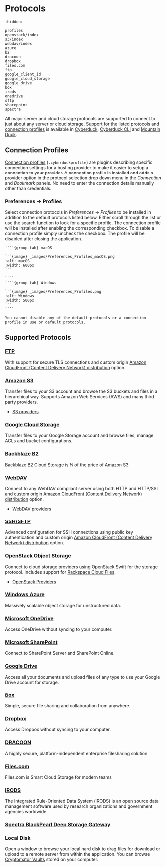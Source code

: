 Protocols
====

```{toctree}
:hidden:

profiles
openstack/index
s3/index
webdav/index
azure
b2
dracoon
dropbox
files.com
ftp
google_client_id
google_cloud_storage
google_drive
box
irods
onedrive
sftp
sharepoint
spectra
```

All major server and cloud storage protocols are supported to connect to just about any server or cloud storage. Support for the listed protocols and [connection profiles](profiles.md) is available in [Cyberduck](../cyberduck/index.md), [Cyberduck CLI](../cli/index.md) and [Mountain Duck](../mountainduck/index.md).

## Connection Profiles

[Connection profiles](profiles.md) (`.cyberduckprofile`) are plugins describing specific connection settings for a hosting provider to make it easier to setup a connection to your provider. A connection profile is installed and adds a provider option in the protocol selection drop down menu in the *Connection* and *Bookmark* panels. No need to enter the connection details manually other than credentials.

### Preferences → Profiles

Select connection protocols in _Preferences → Profiles_ to be installed in addition to the default protocols listed below. Either scroll through the list or use the search function to look for a specific profile. The connection profile will be installed after enabling the corresponding checkbox. To disable a connection profile simply uncheck the checkbox. The profile will be disabled after closing the application.

`````{tabs}
````{group-tab} macOS

```{image} _images/Preferences_Profiles_macOS.png
:alt: macOS
:width: 600px
```

````
````{group-tab} Windows

```{image} _images/Preferences_Profiles.png
:alt: Windows
:width: 500px
```
````
`````

```{note}
You cannot disable any of the default protocols or a connection profile in use or default protocols.
```


## Supported Protocols
### [FTP](ftp.md)
With support for secure TLS connections and custom origin [Amazon CloudFront (Content Delivery Network) distribution](../cdn/cloudfront) option.

### [Amazon S3](s3/index.md)
Transfer files to your S3 account and browse the S3 buckets and files in a hierarchical way. Supports Amazon Web Services (AWS) and many third party providers.

- [S3 providers](s3/index.md#third-party-providers)

### [Google Cloud Storage](google_cloud_storage.md)

Transfer files to your Google Storage account and browse files, manage ACLs and bucket configurations.

### [Backblaze B2](b2.md)
Backblaze B2 Cloud Storage is ¼ of the price of Amazon S3

### [WebDAV](webdav/index.md)
Connect to any WebDAV compliant server using both HTTP and HTTP/SSL and custom origin [Amazon CloudFront (Content Delivery Network) distribution](../cdn/cloudfront.md) option.

- [WebDAV providers](webdav/index.md#providers)

### [SSH/SFTP](sftp.md)
Advanced configuration for SSH connections using public key authentication and custom origin [Amazon CloudFront (Content Delivery Network) distribution](../cdn/cloudfront.md) option.

### [OpenStack Object Storage](openstack/index.md)
Connect to cloud storage providers using OpenStack Swift for the storage protocol. Includes support for [Rackspace Cloud Files](openstack/cloudfiles).

- [OpenStack Providers](openstack/index.md#third-party-providers)

### [Windows Azure](azure.md)
Massively scalable object storage for unstructured data.

### [Microsoft OneDrive](onedrive.md)
Access OneDrive without syncing to your computer.

### [Microsoft SharePoint](sharepoint.md)
Connect to SharePoint Server and SharePoint Online.

### [Google Drive](google_drive.md)
Access all your documents and upload files of any type to use your Google Drive account for storage.

### [Box](box.md)
Simple, secure file sharing and collaboration from anywhere.

### [Dropbox](dropbox.md)
Access Dropbox without syncing to your computer.

### [DRACOON](dracoon.md)
A highly secure, platform-independent enterprise filesharing solution

### [Files.com](files.com.md)
Files.com is Smart Cloud Storage for modern teams

### [iRODS](irods.md)
The Integrated Rule-Oriented Data System (iRODS) is an open source data management software used by research organizations and government agencies worldwide.

### [Spectra BlackPearl Deep Storage Gateway](spectra.md)

### Local Disk
Open a window to browse your local hard disk to drag files for download or upload to a remote server from within the application. You can browse [Cryptomator Vaults](../cryptomator/index.md#access-vaults-on-local-disk) stored on your computer.
